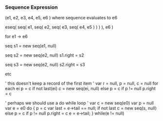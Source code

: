### Sequence Expression

(e1, e2, e3, e4, e5, e6 ) where sequence evaluates to e6

eseq(
  seq(
     e1,
     seq(
        e2,
        seq(
           e3,
           seq(
              e4,
              e5
           )
        )
     )
  ),
  e6
)

for e1 -> e6 

seq s1 = new seq(e1, null)

seq s2 = new seq(e2, null)
s1.right = s2

seq s3 = new seq(e2, null)
s2.right = s3

etc

' this doesn't keep a record of the first item '
var r = null, p = null, c  = null
for each ei
 p = c
 if not last(ei)
   c = new seq(ei, null)
 else
    p = c
 if p != null
   p.right = c
   
' perhaps we should use a do while loop '
var c = new seq(e0)
var p = null
var e = e0
do
{
  p = c
  var last = e->tail == null;
  if not last
    c = new seq(s, null)
  else
    p = c
  if p != null
    p.right = c
  e = e->tail;
}
while(e != null)

